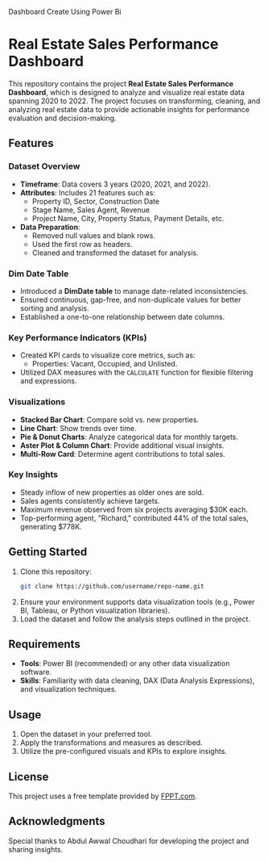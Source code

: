 Dashboard Create Using Power Bi

# Real Estate Sales Performance Dashboard

This repository contains the project **Real Estate Sales Performance Dashboard**, which is designed to analyze and visualize real estate data spanning 2020 to 2022. The project focuses on transforming, cleaning, and analyzing real estate data to provide actionable insights for performance evaluation and decision-making.

## Features

### Dataset Overview
- **Timeframe**: Data covers 3 years (2020, 2021, and 2022).
- **Attributes**: Includes 21 features such as:
  - Property ID, Sector, Construction Date
  - Stage Name, Sales Agent, Revenue
  - Project Name, City, Property Status, Payment Details, etc.
- **Data Preparation**: 
  - Removed null values and blank rows.
  - Used the first row as headers.
  - Cleaned and transformed the dataset for analysis.

### Dim Date Table
- Introduced a **DimDate table** to manage date-related inconsistencies.
- Ensured continuous, gap-free, and non-duplicate values for better sorting and analysis.
- Established a one-to-one relationship between date columns.

### Key Performance Indicators (KPIs)
- Created KPI cards to visualize core metrics, such as:
  - Properties: Vacant, Occupied, and Unlisted.
- Utilized DAX measures with the `CALCULATE` function for flexible filtering and expressions.

### Visualizations
- **Stacked Bar Chart**: Compare sold vs. new properties.
- **Line Chart**: Show trends over time.
- **Pie & Donut Charts**: Analyze categorical data for monthly targets.
- **Aster Plot & Column Chart**: Provide additional visual insights.
- **Multi-Row Card**: Determine agent contributions to total sales.

### Key Insights
- Steady inflow of new properties as older ones are sold.
- Sales agents consistently achieve targets.
- Maximum revenue observed from six projects averaging $30K each.
- Top-performing agent, "Richard," contributed 44% of the total sales, generating $778K.

## Getting Started
1. Clone this repository:
   ```bash
   git clone https://github.com/username/repo-name.git
   ```
2. Ensure your environment supports data visualization tools (e.g., Power BI, Tableau, or Python visualization libraries).
3. Load the dataset and follow the analysis steps outlined in the project.

## Requirements
- **Tools**: Power BI (recommended) or any other data visualization software.
- **Skills**: Familiarity with data cleaning, DAX (Data Analysis Expressions), and visualization techniques.

## Usage
1. Open the dataset in your preferred tool.
2. Apply the transformations and measures as described.
3. Utilize the pre-configured visuals and KPIs to explore insights.

## License
This project uses a free template provided by [FPPT.com](https://www.free-power-point-templates.com).

## Acknowledgments
Special thanks to Abdul Awwal Choudhari for developing the project and sharing insights.
